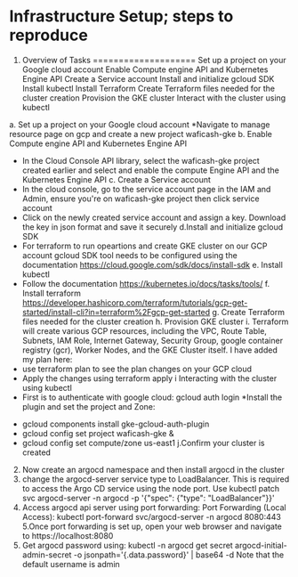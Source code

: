 Infrastructure Setup; steps to reproduce
==================
1. Overview of Tasks
====================
Set up a project on your Google cloud account
Enable Compute engine API and Kubernetes Engine API
Create a Service account
Install and initialize gcloud SDK
Install kubectl
Install Terraform
Create Terraform files needed for the cluster creation
Provision the GKE cluster
Interact with the cluster using kubectl

a. Set up a project on your Google cloud account
*Navigate to manage resource page on gcp and create a new project waficash-gke
b. Enable Compute engine API and Kubernetes Engine API
* In the Cloud Console API library, select the waficash-gke project created earlier and select and enable the compute Engine API and 
the Kubernetes Engine API
c. Create a Service account
* In the cloud console, go to the service account page in the IAM and Admin, ensure you're on waficash-gke project then click service account
* Click on the newly created service account and assign a key. Download the key in json format and save it securely
d.Install and initialize gcloud SDK
* For terraform to run opeartions and create GKE cluster on our GCP account gcloud SDK tool needs to be configured using the documentation https://cloud.google.com/sdk/docs/install-sdk
e. Install kubectl
* Follow the documentation https://kubernetes.io/docs/tasks/tools/
f. Install terraform https://developer.hashicorp.com/terraform/tutorials/gcp-get-started/install-cli?in=terraform%2Fgcp-get-started
g. Create Terraform files needed for the cluster creation
h. Provision GKE cluster
i. Terraform will create various GCP resources, including the VPC, Route Table, Subnets, IAM Role, Internet Gateway, Security Group, google container registry (gcr), Worker Nodes, and the GKE Cluster itself. I have added my plan here:
* use terraform plan to see the plan changes on your GCP cloud
* Apply the changes using terraform apply
i Interacting with the cluster using kubectl
* First is to authenticate with google cloud: gcloud auth login
*Install the plugin and set the project and Zone: 
- gcloud components install gke-gcloud-auth-plugin
- gcloud config set project waficash-gke & 
- gcloud config set compute/zone us-east1
j.Confirm your cluster is created
2. Now create an argocd namespace and then install argocd in the cluster
3. change the argocd-server service type to LoadBalancer. This is required to access the Argo CD service using the node port. Use
kubectl patch svc argocd-server -n argocd -p '{"spec": {"type": "LoadBalancer"}}'
4. Access argocd api server using port forwarding: Port Forwarding (Local Access): kubectl port-forward svc/argocd-server -n argocd 8080:443
5.Once port forwarding is set up, open your web browser and navigate to https://localhost:8080
6. Get argocd password using: kubectl -n argocd get secret argocd-initial-admin-secret -o jsonpath='{.data.password}' | base64 -d
Note that the default username is admin
